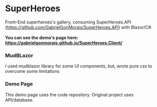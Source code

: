 # SuperHeroes
Front-End superheroes's gallery, consuming SuperHeroes.API (https://github.com/GabrielGonMorais/SuperHeroes.API) with Blazor/C#. </br></br>
**You can see the demo's page here: https://gabrielgonmorais.github.io/SuperHeroes.Client/**

### MudBLazor
I used mudblazor library for some UI components, but, wrote pure css to overcome some limitations

### Demo Page
This demo page uses the code repository. Original project uses API/database.
